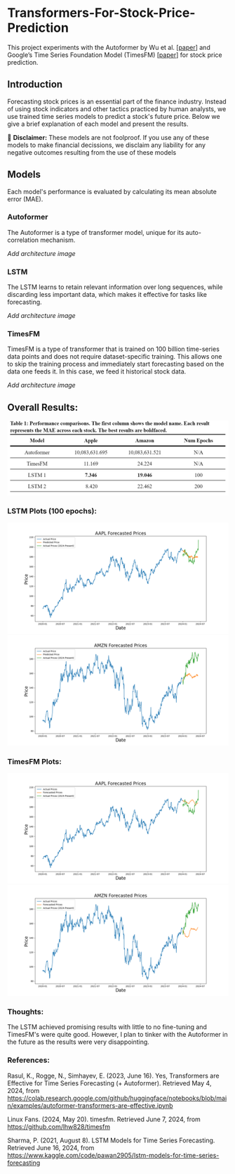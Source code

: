 # Transformers-For-Stock-Price-Prediction
This project experiments with the Autoformer by Wu et al. [[paper](https://arxiv.org/pdf/2106.13008)] and Google’s Time Series Foundation Model (TimesFM) [[paper](https://arxiv.org/pdf/2310.10688)] for stock price prediction. 

## Introduction
Forecasting stock prices is an essential part of the finance industry. Instead of using stock indicators and other tactics practiced by human analysts, we use trained time series models to predict a stock's future price. Below we give a brief explanation of each model and present the results.

:triangular_flag_on_post: **Disclaimer:** These models are not foolproof. If you use any of these models to make financial decissions, we disclaim any liability for any negative outcomes resulting from the use of these models




## Models
Each model's performance is evaluated by calculating its mean absolute error (MAE).

### Autoformer
The Autoformer is a type of transformer model, unique for its auto-correlation mechanism.

*Add architecture image*

### LSTM
The LSTM learns to retain relevant information over long sequences, while discarding less important data, which makes it effective for tasks like forecasting.

*Add architecture image*

### TimesFM
TimesFM is a type of transformer that is trained on 100 billion time-series data points and does not require dataset-specific training. This allows one to skip the training process and immediately start forecasting based on the data one feeds it. In this case, we feed it historical stock data.

*Add architecture image*




## Overall Results: 
<img src="results/Model Results.JPG">

### LSTM Plots (100 epochs): 
<img src="results/LSTM_AAPL_100.png">
	
<img src="results/LSTM_AMZN_100.png">

### TimesFM Plots: 
<img src="results/TimesFm_AAPL.png">

<img src="results/TimesFm_AMZN.png">
		
### Thoughts: 
The LSTM achieved promising results  with little to no fine-tuning and TimesFM's were quite good. However, I plan to tinker with the Autoformer in the future as the results were very disappointing.

### References:
Rasul, K., Rogge, N., Simhayev, E. (2023, June 16). Yes, Transformers are Effective for Time Series Forecasting (+ Autoformer). Retrieved May 4, 2024, from https://colab.research.google.com/github/huggingface/notebooks/blob/main/examples/autoformer-transformers-are-effective.ipynb

Linux Fans. (2024, May 20). timesfm. Retrieved June 7, 2024, from https://github.com/lhw828/timesfm

Sharma, P. (2021, August 8). LSTM Models for Time Series Forecasting. Retrieved June 16, 2024, from https://www.kaggle.com/code/pawan2905/lstm-models-for-time-series-forecasting

